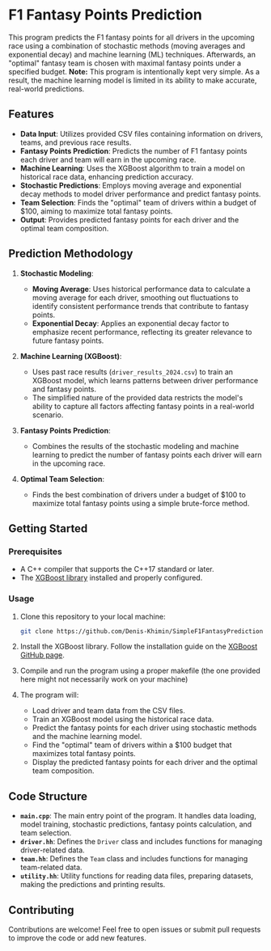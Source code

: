 # F1 Fantasy Points Prediction

This program predicts the F1 fantasy points for all drivers in the upcoming race using a combination of stochastic methods (moving averages and exponential decay) and machine learning (ML) techniques. Afterwards, an "optimal" fantasy team is chosen with maximal fantasy points under a specified budget.
**Note:** This program is intentionally kept very simple. As a result, the machine learning model is limited in its ability to make accurate, real-world predictions.

## Features

- **Data Input**: Utilizes provided CSV files containing information on drivers, teams, and previous race results.
- **Fantasy Points Prediction**: Predicts the number of F1 fantasy points each driver and team will earn in the upcoming race.
- **Machine Learning**: Uses the XGBoost algorithm to train a model on historical race data, enhancing prediction accuracy.
- **Stochastic Predictions**: Employs moving average and exponential decay methods to model driver performance and predict fantasy points.
- **Team Selection**: Finds the "optimal" team of drivers within a budget of $100, aiming to maximize total fantasy points.
- **Output**: Provides predicted fantasy points for each driver and the optimal team composition.

## Prediction Methodology

1. **Stochastic Modeling**:
    - **Moving Average**: Uses historical performance data to calculate a moving average for each driver, smoothing out fluctuations to identify consistent performance trends that contribute to fantasy points.
    - **Exponential Decay**: Applies an exponential decay factor to emphasize recent performance, reflecting its greater relevance to future fantasy points.

2. **Machine Learning (XGBoost)**:
    - Uses past race results (`driver_results_2024.csv`) to train an XGBoost model, which learns patterns between driver performance and fantasy points.
    - The simplified nature of the provided data restricts the model's ability to capture all factors affecting fantasy points in a real-world scenario.

3. **Fantasy Points Prediction**:
    - Combines the results of the stochastic modeling and machine learning to predict the number of fantasy points each driver will earn in the upcoming race.

4. **Optimal Team Selection**:
    - Finds the best combination of drivers under a budget of $100 to maximize total fantasy points using a simple brute-force method.

## Getting Started

### Prerequisites

- A C++ compiler that supports the C++17 standard or later.
- The [XGBoost library](https://github.com/dmlc/xgboost) installed and properly configured.

### Usage

1. Clone this repository to your local machine:
   ```bash
   git clone https://github.com/Denis-Khimin/SimpleF1FantasyPrediction.git
   ```
2. Install the XGBoost library. Follow the installation guide on the [XGBoost GitHub page](https://github.com/dmlc/xgboost).

3. Compile and run the program using a proper makefile (the one provided here might not necessarily work on your machine)

4. The program will:
   - Load driver and team data from the CSV files.
   - Train an XGBoost model using the historical race data.
   - Predict the fantasy points for each driver using stochastic methods and the machine learning model.
   - Find the "optimal" team of drivers within a $100 budget that maximizes total fantasy points.
   - Display the predicted fantasy points for each driver and the optimal team composition.

## Code Structure

- **`main.cpp`**: The main entry point of the program. It handles data loading, model training, stochastic predictions, fantasy points calculation, and team selection.
- **`driver.hh`**: Defines the `Driver` class and includes functions for managing driver-related data.
- **`team.hh`**: Defines the `Team` class and includes functions for managing team-related data.
- **`utility.hh`**: Utility functions for reading data files, preparing datasets, making the predictions and printing results.

## Contributing

Contributions are welcome! Feel free to open issues or submit pull requests to improve the code or add new features.
